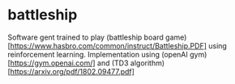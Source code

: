 # battleship

Software gent trained to play (battleship board game)[https://www.hasbro.com/common/instruct/Battleship.PDF] using reinforcement learning.  Implementation using (openAI gym)[https://gym.openai.com/] and (TD3 algorithm)[https://arxiv.org/pdf/1802.09477.pdf]  
